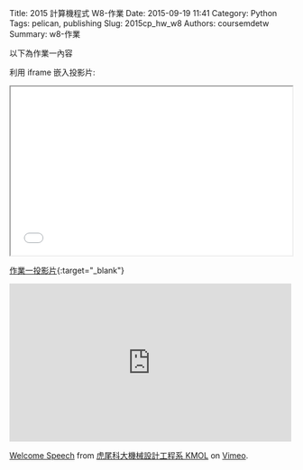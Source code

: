 Title: 2015 計算機程式 W8-作業
Date: 2015-09-19 11:41
Category: Python
Tags: pelican, publishing
Slug: 2015cp_hw_w8
Authors: coursemdetw
Summary: w8-作業

以下為作業一內容

利用 iframe 嵌入投影片:

<iframe src="40423126_cp_w8_p.html" width="500" height="300"></iframe>

[作業一投影片](40423126_cp_w8_p.html){:target="_blank"}

<iframe src="https://player.vimeo.com/video/137724068" width="500" height="281" frameborder="0" webkitallowfullscreen mozallowfullscreen allowfullscreen></iframe> <p><a href="https://vimeo.com/137724068">Welcome Speech</a> from <a href="https://vimeo.com/user24079973">虎尾科大機械設計工程系 KMOL</a> on <a href="https://vimeo.com">Vimeo</a>.</p>
